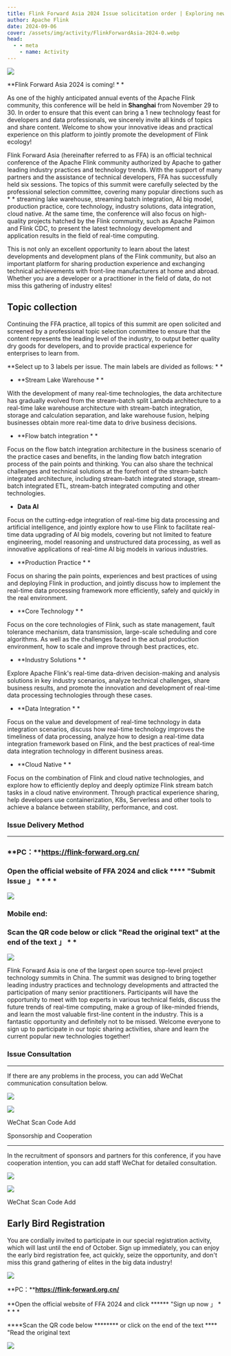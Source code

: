 ```yaml
---
title: Flink Forward Asia 2024 Issue solicitation order | Exploring new boundaries of real-time computing
author: Apache Flink
date: 2024-09-06
cover: /assets/img/activity/FlinkForwardAsia-2024-0.webp
head:
  - - meta
    - name: Activity
---
```


![](/assets/img/activity/FlinkForwardAsia-2024-0.webp)

**Flink Forward Asia 2024 is coming! * *

As one of the highly anticipated annual events of the Apache Flink community, this conference will be held in **Shanghai** from November 29 to 30. In order to ensure that this event can bring a 1 new technology feast for developers and data professionals, we sincerely invite all kinds of topics and share content. Welcome to show your innovative ideas and practical experience on this platform to jointly promote the development of Flink ecology!

Flink Forward Asia (hereinafter referred to as FFA) is an official technical conference of the Apache Flink community authorized by Apache to gather leading industry practices and technology trends. With the support of many partners and the assistance of technical developers, FFA has successfully held six sessions. The topics of this summit were carefully selected by the professional selection committee, covering many popular directions such as * * streaming lake warehouse, streaming batch integration, AI big model, production practice, core technology, industry solutions, data integration, cloud native. At the same time, the conference will also focus on high-quality projects hatched by the Flink community, such as Apache Paimon and Flink CDC, to present the latest technology development and application results in the field of real-time computing.

This is not only an excellent opportunity to learn about the latest developments and development plans of the Flink community, but also an important platform for sharing production experience and exchanging technical achievements with front-line manufacturers at home and abroad. Whether you are a developer or a practitioner in the field of data, do not miss this gathering of industry elites!

## Topic collection

Continuing the FFA practice, all topics of this summit are open solicited and screened by a professional topic selection committee to ensure that the content represents the leading level of the industry, to output better quality dry goods for developers, and to provide practical experience for enterprises to learn from.

**Select up to 3 labels per issue. The main labels are divided as follows: * *

* **Stream Lake Warehouse * *


With the development of many real-time technologies, the data architecture has gradually evolved from the stream-batch split Lambda architecture to a real-time lake warehouse architecture with stream-batch integration, storage and calculation separation, and lake warehouse fusion, helping businesses obtain more real-time data to drive business decisions.

* **Flow batch integration * *


Focus on the flow batch integration architecture in the business scenario of the practice cases and benefits, in the landing flow batch integration process of the pain points and thinking. You can also share the technical challenges and technical solutions at the forefront of the stream-batch integrated architecture, including stream-batch integrated storage, stream-batch integrated ETL, stream-batch integrated computing and other technologies.

* **Data AI**


Focus on the cutting-edge integration of real-time big data processing and artificial intelligence, and jointly explore how to use Flink to facilitate real-time data upgrading of AI big models, covering but not limited to feature engineering, model reasoning and unstructured data processing, as well as innovative applications of real-time AI big models in various industries.

* **Production Practice * *


Focus on sharing the pain points, experiences and best practices of using and deploying Flink in production, and jointly discuss how to implement the real-time data processing framework more efficiently, safely and quickly in the real environment.

* **Core Technology * *


Focus on the core technologies of Flink, such as state management, fault tolerance mechanism, data transmission, large-scale scheduling and core algorithms. As well as the challenges faced in the actual production environment, how to scale and improve through best practices, etc.

* **Industry Solutions * *


Explore Apache Flink's real-time data-driven decision-making and analysis solutions in key industry scenarios, analyze technical challenges, share business results, and promote the innovation and development of real-time data processing technologies through these cases.

* **Data Integration * *


Focus on the value and development of real-time technology in data integration scenarios, discuss how real-time technology improves the timeliness of data processing, analyze how to design a real-time data integration framework based on Flink, and the best practices of real-time data integration technology in different business areas.

* **Cloud Native * *


Focus on the combination of Flink and cloud native technologies, and explore how to efficiently deploy and deeply optimize Flink stream batch tasks in a cloud native environment. Through practical experience sharing, help developers use containerization, K8s, Serverless and other tools to achieve a balance between stability, performance, and cost.

### Issue Delivery Method

* * *

### **PC：****https://flink-forward.org.cn/**

### Open the official website of FFA 2024 and click **** "Submit Issue 」 * * * *

![](/assets/img/activity/FlinkForwardAsia-2024-1.webp)

### Mobile end:

### Scan the QR code below or click "Read the original text" at the end of the text 」 * *

![](/assets/img/activity/FlinkForwardAsia-2024-2.webp)

Flink Forward Asia is one of the largest open source top-level project technology summits in China. The summit was designed to bring together leading industry practices and technology developments and attracted the participation of many senior practitioners. Participants will have the opportunity to meet with top experts in various technical fields, discuss the future trends of real-time computing, make a group of like-minded friends, and learn the most valuable first-line content in the industry. This is a fantastic opportunity and definitely not to be missed. Welcome everyone to sign up to participate in our topic sharing activities, share and learn the current popular new technologies together!

### Issue Consultation

* * *

If there are any problems in the process, you can add WeChat communication consultation below.

![](/assets/img/activity/FlinkForwardAsia-2024-3.webp)

![](/assets/img/activity/FlinkForwardAsia-2024-4.webp)

WeChat Scan Code Add

Sponsorship and Cooperation

* * *

In the recruitment of sponsors and partners for this conference, if you have cooperation intention, you can add staff WeChat for detailed consultation.

![](/assets/img/activity/FlinkForwardAsia-2024-5.webp)

![](/assets/img/activity/FlinkForwardAsia-2024-6.webp)

WeChat Scan Code Add

## Early Bird Registration

You are cordially invited to participate in our special registration activity, which will last until the end of October. Sign up immediately, you can enjoy the early bird registration fee, act quickly, seize the opportunity, and don't miss this grand gathering of elites in the big data industry!

![](/assets/img/activity/FlinkForwardAsia-2024-7.webp)

**PC：****https://flink-forward.org.cn/**

**Open the official website of FFA 2024 and click ****** "Sign up now 」 * * * *

****Scan the QR code below ******** or click on the end of the text **** "Read the original text

![](/assets/img/activity/FlinkForwardAsia-2024-8.webp)